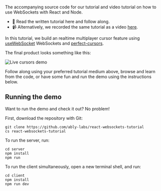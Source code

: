 The accompanying source code for our tutorial and video tutorial on how to use WebSockets with React and Node.

- 📝 Read the written tutorial here and follow along.
- 📹 Alternatively, we recorded the same tutorial as a video [here](https://youtu.be/4Uwq0xB30JE).

In this tutorial, we build an realtime multiplayer cursor feature using [useWebSocket](https://github.com/robtaussig/react-use-websocket) WebSockets and [perfect-cursors](https://github.com/steveruizok/perfect-cursors). 

The final product looks something like this:

![Live cursors demo](./media/demo.gif)

Follow along using your preferred tutorial medium above, browse and learn from the code, or have some fun and run the demo using the instructions below.

## Running the demo
Want to run the demo and check it out? No problem!

First, download the repository with Git:

```
git clone https://github.com/ably-labs/react-websockets-tutorial
cs react-websockets-tutorial
```

To run the server, run:

```
cd server
npm install
npm run
```

To run the client simultaneously, open a new terminal shell, and run:

```
cd client
npm install
npm run dev
```